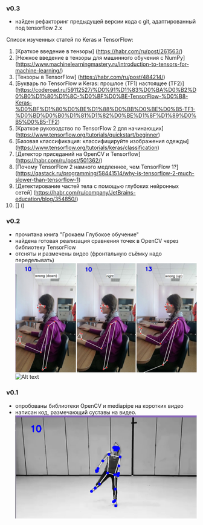 ### v0.3
- найден рефакторинг предыдущей версии кода с git, адаптированный под tensorflow 2.x

Список изученных статей по Keras и TensorFlow:
1. [Краткое введение в тензоры] (https://habr.com/ru/post/261563/)
2. [Нежное введение в тензоры для машинного обучения с NumPy] (https://www.machinelearningmastery.ru/introduction-to-tensors-for-machine-learning/)
3. [Тензоры в TensorFlow] (https://habr.com/ru/post/484214/)
4. [Букварь по TensorFlow и Keras: прошлое (TF1) настоящее (TF2)] (https://coderoad.ru/59112527/%D0%91%D1%83%D0%BA%D0%B2%D0%B0%D1%80%D1%8C-%D0%BF%D0%BE-TensorFlow-%D0%B8-Keras-%D0%BF%D1%80%D0%BE%D1%88%D0%BB%D0%BE%D0%B5-TF1-%D0%BD%D0%B0%D1%81%D1%82%D0%BE%D1%8F%D1%89%D0%B5%D0%B5-TF2)
5. [Краткое руководство по TensorFlow 2 для начинающих] (https://www.tensorflow.org/tutorials/quickstart/beginner)
6. [Базовая классификация: классифицируйте изображения одежды] (https://www.tensorflow.org/tutorials/keras/classification)
7. [Детектор приседаний на OpenCV и Tensorflow] (https://habr.com/ru/post/501362/)
8. [Почему TensorFlow 2 намного медленнее, чем TensorFlow 1?] (https://qastack.ru/programming/58441514/why-is-tensorflow-2-much-slower-than-tensorflow-1)
9. [Детектирование частей тела с помощью глубоких нейронных сетей] (https://habr.com/ru/company/JetBrains-education/blog/354850/)
10. [] ()


### v0.2
- прочитана книга "Грокаем Глубокое обучение"
- найдена готовая реализация сравнения точек в OpenCV через библиотеку TensorFlow
- отсняты и размечены видео (фронтальную съёмку надо переделывать)
![Alt text](main/photos/optional/sprint2_down.png?raw=true "sprint2_down")
![Alt text](main/photos/optional/sprint2_up.png?raw=true "sprint2_up")

### v0.1
- опробованы библиотеки OpenCV и mediapipe на коротких видео
- написан код, размечающий суставы на видео.
![Alt text](main/photos/optional/sprint1.png?raw=true "sprint1")
